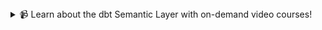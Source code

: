 <details>
<summary>📹 Learn about the dbt Semantic Layer with on-demand video courses!</summary>

Explore our [dbt Semantic Layer on-demand course](https://courses.getdbt.com/courses/semantic-layer) to learn how to define and query metrics in your dbt project.

Additionally, dive into mini-courses for querying the dbt Semantic Layer in your favorite tools: [Tableau (beta)](https://courses.getdbt.com/courses/tableau-querying-the-semantic-layer), [Hex](https://courses.getdbt.com/courses/hex-querying-the-semantic-layer), and [Mode](https://courses.getdbt.com/courses/mode-querying-the-semantic-layer).

</details>
